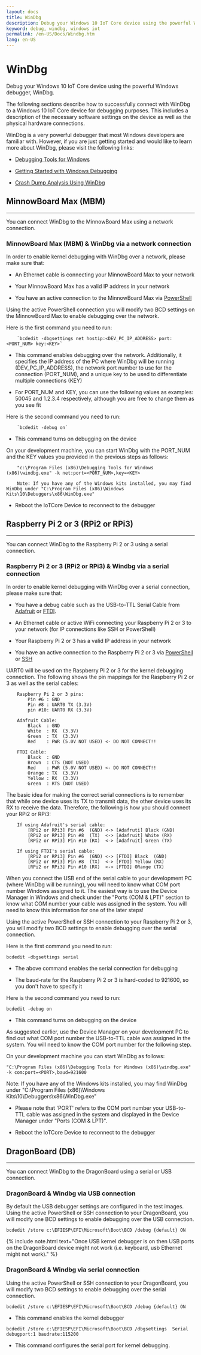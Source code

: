 ```yaml
---
layout: docs
title: WinDbg
description: Debug your Windows 10 IoT Core device using the powerful Windows debugger, WinDbg.
keyword: debug, windbg, windows iot
permalink: /en-US/Docs/Windbg.htm
lang: en-US
---
```


# WinDbg
Debug your Windows 10 IoT Core device using the powerful Windows debugger, WinDbg.

The following sections describe how to successfully connect with WinDbg to a Windows 10 IoT Core device for debugging purposes.  This includes a description of the necessary software settings on the device as well as the physical hardware connections.  

WinDbg is a very powerful debugger that most Windows developers are familiar with.  However, if you are just getting started and would like to learn more about WinDbg, please visit the following links:

* [Debugging Tools for Windows](https://msdn.microsoft.com/library/windows/hardware/ff551063(v=vs.85).aspx) 

* [Getting Started with Windows Debugging](https://msdn.microsoft.com/en-us/library/windows/hardware/mt219729(v=vs.85).aspx) 

* [Crash Dump Analysis Using WinDbg](https://msdn.microsoft.com/en-us/library/windows/hardware/ff539316(v=vs.85).aspx) 


## MinnowBoard Max (MBM) 
___

You can connect WinDbg to the MinnowBoard Max using a network connection.

### MinnowBoard Max (MBM) & WinDbg via a network connection

In order to enable kernel debugging with WinDbg over a network, please make sure that:

* An Ethernet cable is connecting your MinnowBoard Max to your network 

* Your MinnowBoard Max has a valid IP address in your network

* You have an active connection to the MinnowBoard Max via [PowerShell]({{site.baseurl}}/{{page.lang}}/Docs/PowerShell.htm) 

Using the active PowerShell connection you will modify two BCD settings on the MinnowBoard Max to enable debugging over the network.  

Here is the first command you need to run:   

        `bcdedit -dbgsettings net hostip:<DEV_PC_IP_ADDRESS> port:<PORT_NUM> key:<KEY>` 

* This command enables debugging over the network.  Additionally, it specifies the IP address of the PC where WinDbg will be running (DEV_PC_IP_ADDRESS), the network port number to use for the connection (PORT_NUM), and a unique key to be used to differentiate multiple connections (KEY) 

* For PORT_NUM and KEY, you can use the following values as examples: 50045 and 1.2.3.4 respectively, although you are free to change them as you see fit

Here is the second command you need to run:

        `bcdedit -debug on`

* This command turns on debugging on the device 

On your development machine, you can start WinDbg with the PORT_NUM and the KEY values you provided in the previous steps as follows:

        "c:\Program Files (x86)\Debugging Tools for Windows (x86)\windbg.exe" -k net:port=<PORT_NUM>,key=<KEY>

        Note: If you have any of the Windows kits installed, you may find WinDbg under "C:\Program Files (x86)\Windows Kits\10\Debuggers\x86\WinDbg.exe" 

* Reboot the IoTCore Device to reconnect to the debugger

## Raspberry Pi 2 or 3 (RPi2 or RPi3) 
___

You can connect WinDbg to the Raspberry Pi 2 or 3 using a serial connection.

### Raspberry Pi 2 or 3 (RPi2 or RPi3) & Windbg via a serial connection

In order to enable kernel debugging with WinDbg over a serial connection, please make sure that:

* You have a debug cable such as the USB-to-TTL Serial Cable from [Adafruit](https://www.adafruit.com/product/954) or [FTDI](http://shop.clickandbuild.com/cnb/shop/ftdichip?productID=53&op=catalogue-product_info-null&prodCategoryID=105). 

* An Ethernet cable or active WiFi connecting your Raspberry Pi 2 or 3 to your network (for IP connections like SSH or PowerShell)

* Your Raspberry Pi 2 or 3 has a valid IP address in your network

* You have an active connection to the Raspberry Pi 2 or 3 via [PowerShell]({{site.baseurl}}/{{page.lang}}/Docs/PowerShell.htm) or [SSH]({{site.baseurl}}/{{page.lang}}/Docs/SSH.htm)

UART0 will be used on the Raspberry Pi 2 or 3 for the kernel debugging connection.  The following shows the pin mappings for the Raspberry Pi 2 or 3 as well as the serial cables: 

        Raspberry Pi 2 or 3 pins:
            Pin #6 : GND
            Pin #8 : UART0 TX (3.3V)
            pin #10: UART0 RX (3.3V)

        Adafruit Cable:
            Black  : GND
            White  : RX  (3.3V)
            Green  : TX  (3.3V)
            Red    : PWR (5.0V NOT USED) <- DO NOT CONNECT!!
        
        FTDI Cable:
            Black  : GND
            Brown  : CTS (NOT USED)
            Red    : PWR (5.0V NOT USED) <- DO NOT CONNECT!!
            Orange : TX  (3.3V)
            Yellow : RX  (3.3V)
            Green  : RTS (NOT USED)
			
The basic idea for making the correct serial connections is to remember that while one device uses its TX to transmit data, the other device uses its RX to receive the data.  Therefore, the following is how you should connect your RPi2 or RPi3:

        If using Adafruit's serial cable:
            [RPi2 or RPi3] Pin #6  (GND) <-> [Adafruti] Black (GND)
            [RPi2 or RPi3] Pin #8  (TX)  <-> [Adafruit] White (RX) 
            [RPi2 or RPi3] Pin #10 (RX)  <-> [Adafruit] Green (TX)
        
        If using FTDI's serial cable:
            [RPi2 or RPi3] Pin #6  (GND) <-> [FTDI] Black  (GND)
            [RPi2 or RPi3] Pin #8  (TX)  <-> [FTDI] Yellow (RX) 
            [RPi2 or RPi3] Pin #10 (RX)  <-> [FTDI] ORange (TX)

When you connect the USB end of the serial cable to your development PC (where WinDbg will be running), you will need to know what COM port number Windows assigned to it.  The easiest way is to use the Device Manager in Windows and check under the "Ports (COM & LPT)" section to know what COM number your cable was assigned in the system.  You will need to know this information for one of the later steps! 

Using the active PowerShell or SSH connection to your Raspberry Pi 2 or 3, you will modify two BCD settings to enable debugging over the serial connection.

Here is the first command you need to run:   

`bcdedit -dbgsettings serial` 

* The above command enables the serial connection for debugging

* The baud-rate for the Raspberry Pi 2 or 3 is hard-coded to 921600, so you don't have to specify it

Here is the second command you need to run:

`bcdedit -debug on`

* This command turns on debugging on the device 

As suggested earlier, use the Device Manager on your development PC to find out what COM port number the USB-to-TTL cable was assigned in the system. You will need to know the COM port number for the following step. 

On your development machine you can start WinDbg as follows:

```
"C:\Program Files (x86)\Debugging Tools for Windows (x86)\windbg.exe" -k com:port=<PORT>,baud=921600
```

Note: If you have any of the Windows kits installed, you may find WinDbg under "C:\Program Files (x86)\Windows Kits\10\Debuggers\x86\WinDbg.exe" 

* Please note that 'PORT' refers to the COM port number your USB-to-TTL cable was assigned in the system and displayed in the Device Manager under "Ports (COM & LPT)".

* Reboot the IoTCore Device to reconnect to the debugger


## DragonBoard (DB) 
___

You can connect WinDbg to the DragonBoard using a serial or USB connection.

### DragonBoard & Windbg via USB connection
By default the USB debugger settings are configured in the test images. 
Using the active PowerShell or SSH connection to your DragonBoard, you will modify one BCD settings to enable debugging over the USB connection.

`bcdedit /store c:\EFIESP\EFI\Microsoft\Boot\BCD /debug {default} ON`

{% include note.html text="Once USB kernel debugger is on then USB ports on the DragonBoard device might not work (i.e. keyboard, usb Ethernet might not work)." %}

### DragonBoard & Windbg via serial connection

Using the active PowerShell or SSH connection to your DragonBoard, you will modify two BCD settings to enable debugging over the serial connection.

`bcdedit /store c:\EFIESP\EFI\Microsoft\Boot\BCD /debug {default} ON`

* This command enables the kernel debugger

`bcdedit /store c:\EFIESP\EFI\Microsoft\Boot\BCD /dbgsettings  Serial debugport:1 baudrate:115200`

* This command configures the serial port for kernel debugging.




